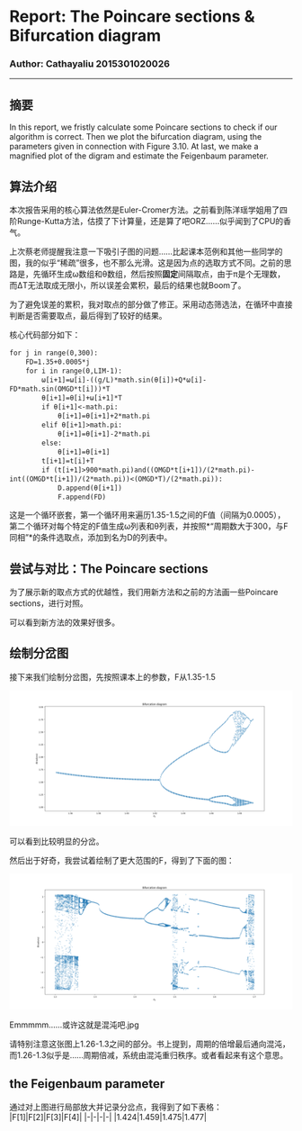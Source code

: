 # Report: The Poincare sections & Bifurcation diagram
### Author: Cathayaliu  2015301020026
***
## 摘要
In this report, we fristly calculate some Poincare sections to check if our algorithm is correct. Then we plot the bifurcation diagram, using the parameters given in connection with Figure 3.10. At last, we make a magnified plot of the digram and estimate the Feigenbaum parameter.
## 算法介绍
本次报告采用的核心算法依然是Euler-Cromer方法。之前看到陈洋瑶学姐用了四阶Runge-Kutta方法，估摸了下计算量，还是算了吧ORZ……似乎闻到了CPU的香气。

上次蔡老师提醒我注意一下吸引子图的问题……比起课本范例和其他一些同学的图，我的似乎“稀疏”很多，也不那么光滑。这是因为点的选取方式不同。之前的思路是，先循环生成ω数组和θ数组，然后按照**固定**间隔取点，由于π是个无理数，而ΔT无法取成无限小，所以误差会累积，最后的结果也就Boom了。

为了避免误差的累积，我对取点的部分做了修正。采用动态筛选法，在循环中直接判断是否需要取点，最后得到了较好的结果。

核心代码部分如下：
```
for j in range(0,300):
    FD=1.35+0.0005*j
    for i in range(0,LIM-1):
        ω[i+1]=ω[i]-((g/L)*math.sin(θ[i])+Q*ω[i]-FD*math.sin(OMGD*t[i]))*T
        θ[i+1]=θ[i]+ω[i+1]*T
        if θ[i+1]<-math.pi:
            θ[i+1]=θ[i+1]+2*math.pi
        elif θ[i+1]>math.pi:
            θ[i+1]=θ[i+1]-2*math.pi
        else:
            θ[i+1]=θ[i+1]    
        t[i+1]=t[i]+T
        if (t[i+1]>900*math.pi)and((OMGD*t[i+1])/(2*math.pi)-int((OMGD*t[i+1])/(2*math.pi))<(OMGD*T)/(2*math.pi)):
            D.append(θ[i+1])
            F.append(FD)
```
这是一个循环嵌套，第一个循环用来遍历1.35-1.5之间的F值（间隔为0.0005），第二个循环对每个特定的F值生成ω列表和θ列表，并按照*“周期数大于300，与F同相”*的条件选取点，添加到名为D的列表中。

## 尝试与对比：The Poincare sections
为了展示新的取点方式的优越性，我们用新方法和之前的方法画一些Poincare sections，进行对照。

可以看到新方法的效果好很多。

## 绘制分岔图
接下来我们绘制分岔图，先按照课本上的参数，F从1.35-1.5

![](https://github.com/Cathayaliu/computationalphysics_N2015301020026/blob/master/6th%20homework/C223.png)

可以看到比较明显的分岔。

然后出于好奇，我尝试着绘制了更大范围的F，得到了下面的图：

![](https://github.com/Cathayaliu/computationalphysics_N2015301020026/blob/master/6th%20homework/over.png)

Emmmmm……或许这就是混沌吧.jpg

请特别注意这张图上1.26-1.3之间的部分。书上提到，周期的倍增最后通向混沌，而1.26-1.3似乎是……周期倍减，系统由混沌重归秩序。或者看起来有这个意思。

## the Feigenbaum parameter

通过对上图进行局部放大并记录分岔点，我得到了如下表格：
|F[1]|F[2]|F[3]|F[4]|
|-|-|-|-|
|1.424|1.459|1.475|1.477|


